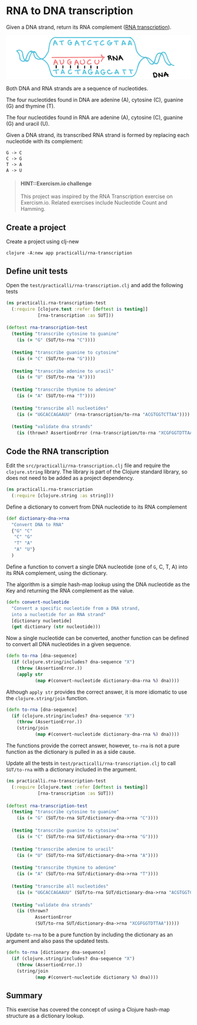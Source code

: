 # RNA to DNA transcription
Given a DNA strand, return its RNA complement ([RNA transcription](http://hyperphysics.phy-astr.gsu.edu/hbase/Organic/transcription.html)).

![RNA Transcription](/images/rna-transcription.png)

Both DNA and RNA strands are a sequence of nucleotides.

The four nucleotides found in DNA are adenine (A), cytosine (C), guanine (G) and thymine (T).

The four nucleotides found in RNA are adenine (A), cytosine (C), guanine (G) and uracil (U).

Given a DNA strand, its transcribed RNA strand is formed by replacing each nucleotide with its complement:

    G -> C
    C -> G
    T -> A
    A -> U

> #### HINT::Exercism.io challenge
> This project was inspired by the RNA Transcription exercise on Exercism.io.  Related exercises include Nucleotide Count and Hamming.

## Create a project
Create a project using clj-new

```shell
clojure -A:new app practicalli/rna-transcription
```

## Define unit tests
Open the `test/practicalli/rna-transcription.clj` and add the following tests

```clojure
(ns practicalli.rna-transcription-test
  (:require [clojure.test :refer [deftest is testing]]
            [rna-transcription :as SUT]))

(deftest rna-transcription-test
  (testing "transcribe cytosine to guanine"
    (is (= "G" (SUT/to-rna "C"))))

  (testing "transcribe guanine to cytosine"
    (is (= "C" (SUT/to-rna "G"))))

  (testing "transcribe adenine to uracil"
    (is (= "U" (SUT/to-rna "A"))))

  (testing "transcribe thymine to adenine"
    (is (= "A" (SUT/to-rna "T"))))

  (testing "transcribe all nucleotides"
    (is (= "UGCACCAGAAUU" (rna-transcription/to-rna "ACGTGGTCTTAA"))))

  (testing "validate dna strands"
    (is (thrown? AssertionError (rna-transcription/to-rna "XCGFGGTDTTAA")))))
```


## Code the RNA transcription
Edit the `src/practicalli/rna-transcription.clj` file and require the `clojure.string` library.  The library is part of the Clojure standard library, so does not need to be added as a project dependency.

```clojure
(ns practicalli.rna-transcription
  (:require [clojure.string :as string]))
```

Define a dictionary to convert from DNA nucleotide to its RNA complement

```clojure
(def dictionary-dna->rna
  "Convert DNA to RNA"
  {"G" "C"
   "C" "G"
   "T" "A"
   "A" "U"}
  )
```

Define a function to convert a single DNA nucleotide (one of `G`, C, T, A) into its RNA complement, using the dictionary.

The algorithm is a simple hash-map lookup using the DNA nucleotide as the Key and returning the RNA complement as the value.

```clojure
(defn convert-nucleotide
  "Convert a specific nucleotide from a DNA strand,
  into a nucleotide for an RNA strand"
  [dictionary nucleotide]
  (get dictionary (str nucleotide)))

```

Now a single nucleotide can be converted, another function can be defined to convert all DNA nucleotides in a given sequence.

```clojure
(defn to-rna [dna-sequence]
  (if (clojure.string/includes? dna-sequence "X")
    (throw (AssertionError.))
    (apply str
           (map #(convert-nucleotide dictionary-dna-rna %) dna))))
```

Although `apply str` provides the correct answer, it is more idiomatic to use the `clojure.string/join` function.

```clojure
(defn to-rna [dna-sequence]
  (if (clojure.string/includes? dna-sequence "X")
    (throw (AssertionError.))
    (string/join
           (map #(convert-nucleotide dictionary-dna-rna %) dna))))
```

The functions provide the correct answer, however, `to-rna` is not a pure function as the dictionary is pulled in as a side cause.

Update all the tests in `test/practicalli/rna-transcription.clj` to call `SUT/to-rna` with a dictionary included in the argument.


```clojure
(ns practicalli.rna-transcription-test
  (:require [clojure.test :refer [deftest is testing]]
            [rna-transcription :as SUT]))

(deftest rna-transcription-test
  (testing "transcribe cytosine to guanine"
    (is (= "G" (SUT/to-rna SUT/dictionary-dna->rna "C"))))

  (testing "transcribe guanine to cytosine"
    (is (= "C" (SUT/to-rna SUT/dictionary-dna->rna "G"))))

  (testing "transcribe adenine to uracil"
    (is (= "U" (SUT/to-rna SUT/dictionary-dna->rna "A"))))

  (testing "transcribe thymine to adenine"
    (is (= "A" (SUT/to-rna SUT/dictionary-dna->rna "T"))))

  (testing "transcribe all nucleotides"
    (is (= "UGCACCAGAAUU" (SUT/to-rna SUT/dictionary-dna->rna "ACGTGGTCTTAA"))))

  (testing "validate dna strands"
    (is (thrown?
           AssertionError
           (SUT/to-rna SUT/dictionary-dna->rna "XCGFGGTDTTAA")))))
```

Update `to-rna` to be a pure function by including the dictionary as an argument and also pass the updated tests.

```clojure
(defn to-rna [dictionary dna-sequence]
  (if (clojure.string/includes? dna-sequence "X")
    (throw (AssertionError.))
    (string/join
           (map #(convert-nucleotide dictionary %) dna))))
```

## Summary
This exercise has covered the concept of using a Clojure hash-map structure as a dictionary lookup.

